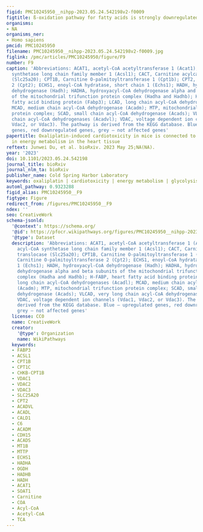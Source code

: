 ```yaml
---
figid: PMC10245950__nihpp-2023.05.24.542198v2-f0009
figtitle: ß-oxidation pathway for fatty acids is strongly downregulated by oxaliplatin
organisms:
- NA
organisms_ner:
- Homo sapiens
pmcid: PMC10245950
filename: PMC10245950__nihpp-2023.05.24.542198v2-f0009.jpg
figlink: /pmc/articles/PMC10245950/figure/F9
number: F9
caption: 'Abbreviations: ACAT1, acetyl-CoA acetyltransferase 1 (Acat1), ACSL1, acyl-CoA
  synthetase long chain family member 1 (Acsl1); CACT, Carnitine acylcarnitine translocase
  (Slc25a20); CPT1B, Carnitine O-palmitoyltransferase 1 (Cpt1b); CPT2, Carnitine O-palmitoyltransferase
  2 (Cpt2); ECHS1, enoyl-CoA hydratase, short chain 1 (Echs1); HADH, hydroxyacyl-CoA
  dehydrogenase (Hadh); HADHA, hydroxyacyl-CoA dehydrogenase alpha and beta subunits
  of the mitochondrial trifunction protein complex (Hadha and Hadhb); H-FABP, heart
  fatty acid binding protein (Fabp3); LCAD, long chain acyl-CoA dehydrogenases (Acadl);
  MCAD, medium chain acyl-CoA dehydrogenase (Acadm); MTP, mitochondrial trifunction
  protein complex; SCAD, small chain acyl-CoA dehydrogenase (Acads); VLCAD, very long
  chain acyl-CoA dehydrogenases (Acadvl); VDAC, voltage dependent ion channels (Vdac1,
  Vdac2, or Vdac3). The pathway is derived from the KEGG database. Blue – upregulated
  genes, red downregulated genes, grey – not affected genes'
papertitle: Oxaliplatin-induced cardiotoxicity in mice is connected to the changes
  in energy metabolism in the heart tissue
reftext: Junwei Du, et al. bioRxiv. 2023 May 25;NA(NA).
year: '2023'
doi: 10.1101/2023.05.24.542198
journal_title: bioRxiv
journal_nlm_ta: bioRxiv
publisher_name: Cold Spring Harbor Laboratory
keywords: oxaliplatin | cardiotoxicity | energy metabolism | glycolysis switch | Nmrk2
automl_pathway: 0.9323288
figid_alias: PMC10245950__F9
figtype: Figure
redirect_from: /figures/PMC10245950__F9
ndex: ''
seo: CreativeWork
schema-jsonld:
  '@context': https://schema.org/
  '@id': https://pfocr.wikipathways.org/figures/PMC10245950__nihpp-2023.05.24.542198v2-f0009.html
  '@type': Dataset
  description: 'Abbreviations: ACAT1, acetyl-CoA acetyltransferase 1 (Acat1), ACSL1,
    acyl-CoA synthetase long chain family member 1 (Acsl1); CACT, Carnitine acylcarnitine
    translocase (Slc25a20); CPT1B, Carnitine O-palmitoyltransferase 1 (Cpt1b); CPT2,
    Carnitine O-palmitoyltransferase 2 (Cpt2); ECHS1, enoyl-CoA hydratase, short chain
    1 (Echs1); HADH, hydroxyacyl-CoA dehydrogenase (Hadh); HADHA, hydroxyacyl-CoA
    dehydrogenase alpha and beta subunits of the mitochondrial trifunction protein
    complex (Hadha and Hadhb); H-FABP, heart fatty acid binding protein (Fabp3); LCAD,
    long chain acyl-CoA dehydrogenases (Acadl); MCAD, medium chain acyl-CoA dehydrogenase
    (Acadm); MTP, mitochondrial trifunction protein complex; SCAD, small chain acyl-CoA
    dehydrogenase (Acads); VLCAD, very long chain acyl-CoA dehydrogenases (Acadvl);
    VDAC, voltage dependent ion channels (Vdac1, Vdac2, or Vdac3). The pathway is
    derived from the KEGG database. Blue – upregulated genes, red downregulated genes,
    grey – not affected genes'
  license: CC0
  name: CreativeWork
  creator:
    '@type': Organization
    name: WikiPathways
  keywords:
  - FABP3
  - ACSL1
  - CPT1B
  - CPT1C
  - CHKB-CPT1B
  - VDAC1
  - VDAC2
  - VDAC3
  - SLC25A20
  - CPT2
  - ACADVL
  - ACADL
  - CALD1
  - C6
  - ACADM
  - CDH15
  - ACADS
  - MT1B
  - MTTP
  - ECHS1
  - HADHA
  - OGDH
  - HADHB
  - HADH
  - ACAT1
  - SOAT1
  - Carnitine
  - COA
  - Acyl-CoA
  - Acetyl-CoA
  - TCA
---
```

